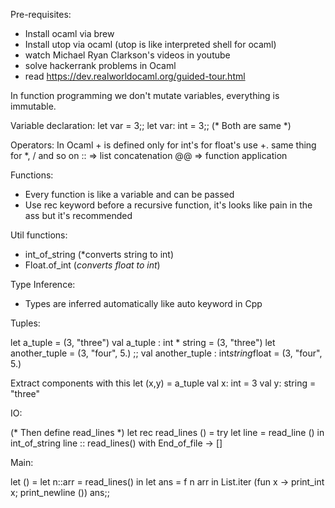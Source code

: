 
Pre-requisites:
- Install ocaml via brew
- Install utop via ocaml (utop is like interpreted shell for ocaml)
- watch Michael Ryan Clarkson's videos in youtube
- solve hackerrank problems in Ocaml
- read https://dev.realworldocaml.org/guided-tour.html

In function programming we don't mutate variables, everything is immutable.

Variable declaration:
let var = 3;;
let var: int = 3;; (* Both are same *)

Operators:
In Ocaml + is defined only for int's for float's use +. same thing for *, / and so on
:: => list concatenation
@@ => function application

Functions:
- Every function is like a variable and can be passed
- Use rec keyword before a recursive function, it's looks like pain in the ass but it's recommended

Util functions:
- int_of_string (*converts string to int)
- Float.of_int (*converts float to int*)

Type Inference:
- Types are inferred automatically like auto keyword in Cpp

Tuples:

let a_tuple = (3, "three")
val a_tuple : int * string = (3, "three")
let another_tuple = (3, "four", 5.) ;;
val another_tuple : int*string*float = (3, "four", 5.)

Extract components with this
let (x,y) = a_tuple
val x: int = 3
val y: string = "three"

IO:

(* Then define read_lines *)
let rec read_lines () =
  try
    let line = read_line () in
    int_of_string line :: read_lines()
  with
    End_of_file -> []

Main:

let () =
    let n::arr = read_lines() in
    let ans = f n arr in
    List.iter (fun x -> print_int x; print_newline ()) ans;;
